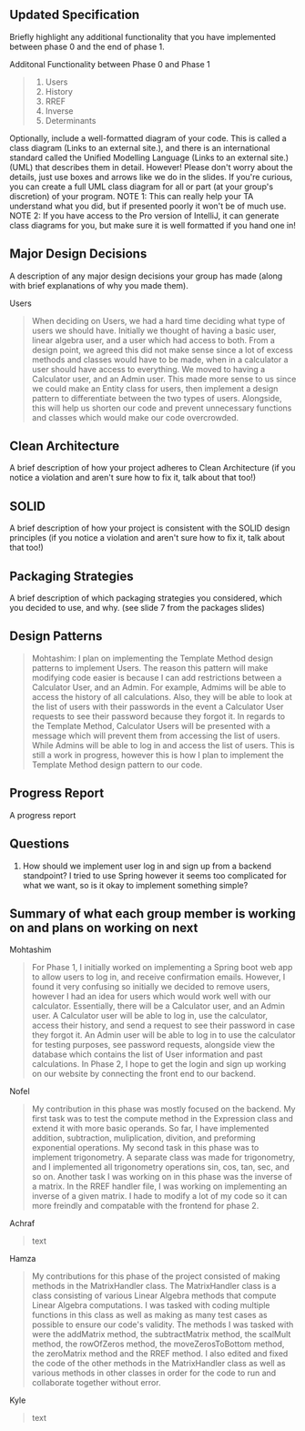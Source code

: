 ## Updated Specification

Briefly highlight any additional functionality that you have implemented between phase 0 and the end of phase 1.

Additonal Functionality between Phase 0 and Phase 1

> 1. Users
> 2. History
> 3. RREF
> 4. Inverse
> 5. Determinants


Optionally, include a well-formatted diagram of your code. This is called a class diagram (Links to an external site.), and there is an international standard called the Unified Modelling Language (Links to an external site.) (UML) that describes them in detail. However! Please don't worry about the details, just use boxes and arrows like we do in the slides. If you're curious, you can create a full UML class diagram for all or part (at your group's discretion) of your program.
NOTE 1: This can really help your TA understand what you did, but if presented poorly it won't be of much use.
NOTE 2: If you have access to the Pro version of IntelliJ, it can generate class diagrams for you, but make sure it is well formatted if you hand one in!

## Major Design Decisions
A description of any major design decisions your group has made (along with brief explanations of why you made them).

Users

> When deciding on Users, we had a hard time deciding what type of users we should have. Initially we thought of having a basic user, linear algebra user, and a user which had access to both. From a design point, we agreed this did not make sense since a lot of excess methods and classes would have to be made, when in a calculator a user should have access to everything. We moved to having a Calculator user, and an Admin user. This made more sense to us since we could make an Entity class for users, then implement a design pattern to differentiate between the two types of users. Alongside, this will help us shorten our code and prevent unnecessary functions and classes which would make our code overcrowded.

## Clean Architecture
A brief description of how your project adheres to Clean Architecture (if you notice a violation and aren't sure how to fix it, talk about that too!)

## SOLID
A brief description of how your project is consistent with the SOLID design principles (if you notice a violation and aren't sure how to fix it, talk about that too!)

## Packaging Strategies
A brief description of which packaging strategies you considered, which you decided to use, and why. (see slide 7 from the packages slides)

## Design Patterns

> Mohtashim: I plan on implementing the Template Method design patterns to implement Users. The reason this pattern will make modifying code easier is because I can add restrictions between a Calculator User, and an Admin. For example, Admims will be able to access the history of all calculations. Also, they will be able to look at the list of users with their passwords in the event a Calculator User requests to see their password because they forgot it. In regards to the Template Method, Calculator Users will be presented with a message which will prevent them from accessing the list of users. While Admins will be able to log in and access the list of users. This is still a work in progress, however this is how I plan to implement the Template Method design pattern to our code.

## Progress Report
A progress report

## Questions
1. How should we implement user log in and sign up from a backend standpoint? I tried to use Spring however it seems too complicated for what we want, so is it okay to implement something simple?

## Summary of what each group member is working on and plans on working on next

Mohtashim

> For Phase 1, I initially worked on implementing a Spring boot web app to allow users to log in, and receive confirmation emails. However, I found it very confusing so initially we decided to remove users, however I had an idea for users which would work well with our calculator. Essentially, there will be a Calculator user, and an Admin user. A Calculator user will be able to log in, use the calculator, access their history, and send a request to see their password in case they forgot it. An Admin user will be able to log in to use the calculator for testing purposes, see password requests, alongside view the database which contains the list of User information and past calculations. In Phase 2, I hope to get the login and sign up working on our website by connecting the front end to our backend. 

Nofel

> My contribution in this phase was mostly focused on the backend. My first task was to test the compute method in the Expression class and extend it with more basic operands. So far, I have implemented addition, subtraction, muliplication, divition, and preforming exponential operations. My second task in this phase was to implement trigonometry. A separate class was made for trigonometry, and I implemented all trigonometry operations sin, cos, tan, sec, and so on. Another task I was working on in this phase was the inverse of a matrix. In the RREF handler file, I was working on implementing an inverse of a given matrix. I hade to modify a lot of my code so it can more freindly and compatable with the frontend for phase 2.

Achraf

> text

Hamza

> My contributions for this phase of the project consisted of making methods in the MatrixHandler class. The MatrixHandler class is a class consisting of various Linear Algebra methods that compute Linear Algebra computations. I was tasked with coding multiple functions in this class as well as making as many test cases as possible to ensure our code's validity. The methods I was tasked with were the addMatrix method, the subtractMatrix method, the scalMult method, the rowOfZeros method, the moveZerosToBottom method, the zeroMatrix method and the RREF method. I also edited and fixed the code of the other methods in the MatrixHandler class as well as various methods in other classes in order for the code to run and collaborate together without error. 

Kyle

> text
